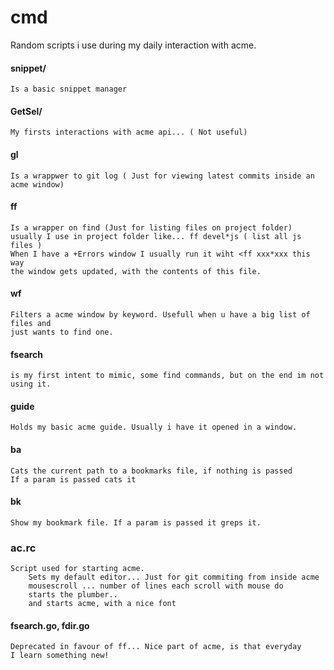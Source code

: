 # cmd

Random scripts i use  during my daily interaction with acme.

#### snippet/ 
	Is a basic snippet manager

#### GetSel/
	My firsts interactions with acme api... ( Not useful)

#### gl
	Is a wrappwer to git log ( Just for viewing latest commits inside an acme window)

#### ff
	Is a wrapper on find (Just for listing files on project folder)
	usually I use in project folder like... ff devel*js ( list all js files )
	When I have a +Errors window I usually run it wiht <ff xxx*xxx this way
	the window gets updated, with the contents of this file.
	

#### wf 
	Filters a acme window by keyword. Usefull when u have a big list of files and 
	just wants to find one.

#### fsearch 
	is my first intent to mimic, some find commands, but on the end im not using it.

#### guide
	Holds my basic acme guide. Usually i have it opened in a window.
	
#### ba
	Cats the current path to a bookmarks file, if nothing is passed
	If a param is passed cats it

#### bk
	Show my bookmark file. If a param is passed it greps it.
	
### ac.rc
	Script used for starting acme.
		Sets my default editor... Just for git commiting from inside acme
		mousescroll ... number of lines each scroll with mouse do
		starts the plumber.. 
		and starts acme, with a nice font

#### fsearch.go, fdir.go
	Deprecated in favour of ff... Nice part of acme, is that everyday 
	I learn something new!		
